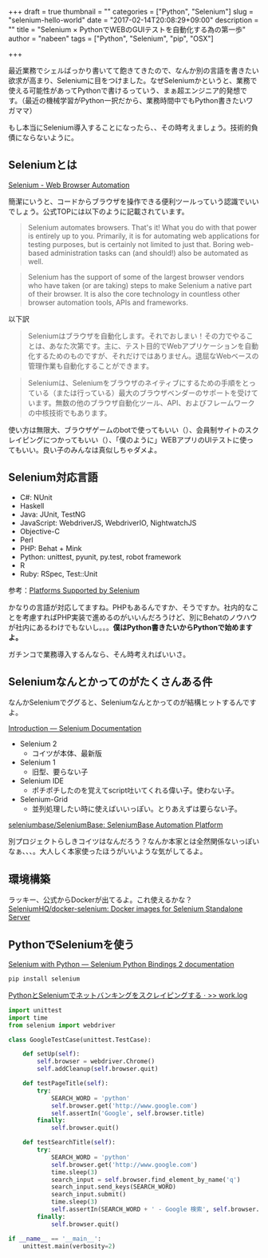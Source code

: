 +++
draft = true
thumbnail = ""
categories = ["Python", "Selenium"]
slug = "selenium-hello-world"
date = "2017-02-14T20:08:29+09:00"
description = ""
title = "Selenium × PythonでWEBのGUIテストを自動化する為の第一歩"
author = "nabeen"
tags = ["Python", "Selenium", "pip", "OSX"]

+++

最近業務でシェルばっかり書いてて飽きてきたので、なんか別の言語を書きたい欲求が高まり、Seleniumに目をつけました。なぜSeleniumかというと、業務で使える可能性があってPythonで書けるっていう、まぁ超エンジニア的発想です。（最近の機械学習がPython一択だから、業務時間中でもPython書きたいワガママ）

もし本当にSelenium導入することになったら、、その時考えましょう。技術的負債にならないように。

## Seleniumとは
[Selenium \- Web Browser Automation](http://www.seleniumhq.org/)

簡潔にいうと、コードからブラウザを操作できる便利ツールっていう認識でいいでしょう。公式TOPには以下のように記載されています。

> Selenium automates browsers. That's it! What you do with that power is entirely up to you. Primarily, it is for automating web applications for testing purposes, but is certainly not limited to just that. Boring web-based administration tasks can (and should!) also be automated as well.

> Selenium has the support of some of the largest browser vendors who have taken (or are taking) steps to make Selenium a native part of their browser. It is also the core technology in countless other browser automation tools, APIs and frameworks.

以下訳

> Seleniumはブラウザを自動化します。それでおしまい！その力でやることは、あなた次第です。主に、テスト目的でWebアプリケーションを自動化するためのものですが、それだけではありません。退屈なWebベースの管理作業も自動化することができます。

> Seleniumは、Seleniumをブラウザのネイティブにするための手順をとっている（または行っている）最大のブラウザベンダーのサポートを受けています。無数の他のブラウザ自動化ツール、API、およびフレームワークの中核技術でもあります。

使い方は無限大、ブラウザゲームのbotで使ってもいい（）、会員制サイトのスクレイピングにつかってもいい（）、「僕のように」WEBアプリのUIテストに使ってもいい。良い子のみんなは真似しちゃダメよ。

## Selenium対応言語
* C#: NUnit
* Haskell
* Java: JUnit, TestNG
* JavaScript: WebdriverJS, WebdriverIO, NightwatchJS
* Objective-C
* Perl
* PHP: Behat + Mink
* Python: unittest, pyunit, py.test, robot framework
* R
* Ruby: RSpec, Test::Unit

参考：[Platforms Supported by Selenium](http://www.seleniumhq.org/about/platforms.jsp#programming-languages)

かなりの言語が対応してますね。PHPもあるんですか、そうですか。社内的なことを考慮すればPHP実装で進めるのがいいんだろうけど、別にBehatのノウハウが社内にあるわけでもないし。。。**僕はPython書きたいからPythonで始めますよ。**

ガチンコで業務導入するんなら、そん時考えればいいさ。

## Seleniumなんとかってのがたくさんある件
なんかSeleniumでググると、Seleniumなんとかってのが結構ヒットするんですよ。

[Introduction — Selenium Documentation](http://www.seleniumhq.org/docs/01_introducing_selenium.jsp#selenium-s-tool-suite)

* Selenium 2
    * コイツが本体、最新版
* Selenium 1
    * 旧型、要らない子
* Selenium IDE
    * ポチポチしたのを覚えてscript吐いてくれる偉い子。使わない子。
* Selenium-Grid
    * 並列処理したい時に使えばいいっぽい。とりあえずは要らない子。

[seleniumbase/SeleniumBase: SeleniumBase Automation Platform](https://github.com/seleniumbase/SeleniumBase)

別プロジェクトらしきコイツはなんだろう？なんか本家とは全然関係ないっぽいなぁ、、、。大人しく本家使ったほうがいいような気がしてるよ。

## 環境構築
ラッキー、公式からDockerが出てるよ。これ使えるかな？
[SeleniumHQ/docker\-selenium: Docker images for Selenium Standalone Server](https://github.com/SeleniumHQ/docker-selenium)

## PythonでSeleniumを使う
[Selenium with Python — Selenium Python Bindings 2 documentation](http://selenium-python.readthedocs.io/)

```bash
pip install selenium
```

[PythonとSeleniumでネットバンキングをスクレイピングする · >> work\.log](http://blog.mursts.jp/entry/2015/09/25/scrape-netbanking-by-python-and-selenium/)

```python
import unittest
import time
from selenium import webdriver

class GoogleTestCase(unittest.TestCase):

    def setUp(self):
        self.browser = webdriver.Chrome()
        self.addCleanup(self.browser.quit)

    def testPageTitle(self):
        try:
            SEARCH_WORD = 'python'
            self.browser.get('http://www.google.com')
            self.assertIn('Google', self.browser.title)
        finally:
            self.browser.quit()

    def testSearchTitle(self):
        try:
            SEARCH_WORD = 'python'
            self.browser.get('http://www.google.com')
            time.sleep(3)
            search_input = self.browser.find_element_by_name('q')
            search_input.send_keys(SEARCH_WORD)
            search_input.submit()
            time.sleep(3)
            self.assertIn(SEARCH_WORD + ' - Google 検索', self.browser.title)
        finally:
            self.browser.quit()

if __name__ == '__main__':
    unittest.main(verbosity=2)
```
